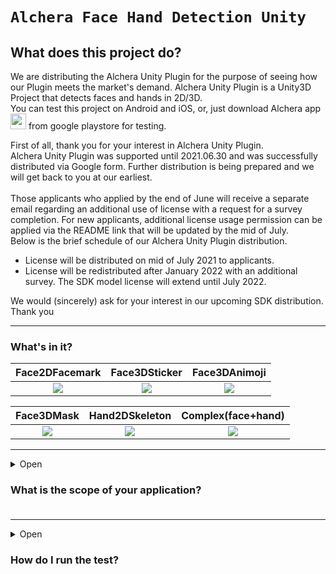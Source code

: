 # `Alchera Face Hand Detection Unity`

## What does this project do?

We are distributing the Alchera Unity Plugin for the purpose of seeing how our Plugin meets the market's demand. Alchera Unity Plugin is a Unity3D Project that detects faces and hands in 2D/3D. <br>
You can test this project on Android and iOS, or, just download Alchera app <a href="https://play.google.com/store/apps/details?id=com.alcherainc.alunityplugin" target="_blank"><img width="25" src="https://i.imgur.com/e8wjusG.png"/></a>  from google playstore for testing. 

First of all, thank you for your interest in Alchera Unity Plugin. <br>
Alchera Unity Plugin was supported until 2021.06.30 and was successfully distributed via Google form. Further distribution is being prepared and we will get back to you at our earliest. <br>
<br>
Those applicants who applied by the end of June will receive a separate email regarding an additional use of license with a request for a survey completion. For new applicants, additional license usage permission can be applied via the README link that will be updated by the mid of July. <br>
Below is the brief schedule of our Alchera Unity Plugin distribution. 
- License will be distributed on mid of July 2021 to applicants. 
- License will be redistributed after January 2022 with an additional survey. The SDK model license will extend until July 2022. 


We would (sincerely) ask for your interest in our upcoming SDK distribution. <br>
Thank you <br>

---
### What's in it?
|                         Face2DFacemark                          |                          Face3DSticker                          |                          Face3DAnimoji                          |
| :-------------------------------------------------------------: | :-------------------------------------------------------------: | :-------------------------------------------------------------: |
| ![](https://media.giphy.com/media/Uov097lvdnXrq7cS5L/giphy.gif) | ![](https://media.giphy.com/media/S6Z48wBxLRajZTzrfQ/giphy.gif) | ![](https://media.giphy.com/media/eIaOn6eLvzBBIT4Uzf/giphy.gif) |

|                           Face3DMask                            |                         Hand2DSkeleton                          |                       Complex(face+hand)                        |
| :-------------------------------------------------------------: | :-------------------------------------------------------------: | :-------------------------------------------------------------: |
| ![](https://media.giphy.com/media/WOHY3NvxNv6MFxAjxx/giphy.gif) | ![](https://media.giphy.com/media/dsdRPOxwqMDDqX24sU/giphy.gif) | ![](https://media.giphy.com/media/QBwRPVOlP2EIUsBSIR/giphy.gif) |

---
<details>
  <summary>Open<h3>What is the scope of your application?<h3></summary>
  
> Device Orientation
> - [x] Portrait
> - [ ] Portrait Upside Down
> - [x] Landscape Right
> - [x] Landscape Left

> Camera
> - [x] Front Camera
> - [x] Rear Camera

> Platform
> - [x] Androidㅤ`ARMv7`, `ARM64`
> - [x] iOSㅤㅤㅤ`arm64`, `armv7`, `armv7s`

> Max detection count
> - [x] Unlimited. `The more, the slower.`
</details>


---
<details>
  <summary>Open<h3>How do I run the test?<h3></summary>
    
    Click image below to see Youtube tutorial.
[![Video Label](https://i.imgur.com/9dLzsm3.png)](https://www.youtube.com/watch?v=tSU9wG1huhU)<br>

> 1. **Clone** or **Download** this repository.

> 2. open it with **Unity3D**<br>
> we've tested with Unity3D version **`2019.2.13f`** `Universal RP`.<br>
> `Universal RP` is optional, but without setup, graphics can be broken as follows:<br>
> <img width="600" src="https://i.imgur.com/vNeZtmm.png"/><br>
> If you don't mind, it will work in the 2018 as well.
 
> 3. Add model files you received in Resources folder<br>
> Android<br>
> <img width="500" src="https://user-images.githubusercontent.com/49930641/108683708-51bd2980-7535-11eb-99ae-6442341cff9a.PNG"/><br>
> iOS<br>
> <img width="500" src="https://user-images.githubusercontent.com/49930641/108683163-9399a000-7534-11eb-84de-c8177404ae87.PNG"/><br>


> 4. If you want to play with **`iOS`**. unzip [opencv2.framework](https://github.com/AlcheraInc/Alchera-Face-Hand-Detection-Unity/releases/download/opencv2.frameworks/opencv2.framework.zip) to Assets/Alchera/Plugins/iOS<br>
> (It is too large for github push)<br>
> <img width="500" src="https://i.imgur.com/OLnMasu.png"/><br>
> Make sure the platform is checked with iOS.<br>

> 5. Set Unity3D settings.<br>
> `Window - Package Manager`<br>
> <img width="500" src="https://i.imgur.com/HbmbiEA.png"/><br>
> We use Universal RP 6.9.2<br><br>
> `File - Build Settings`<br>
> <img width="500" src="https://i.imgur.com/5VGvf8E.png"/><br>
> Place the `Splash`scene first and the `DemoUI`scene second.<br><br>
> `Edit - Project Settings - Graphics`<br>
> <img width="500" src="https://i.imgur.com/qalWxXS.png"/><br>
> Set `Scriptable Render PipelineAsset` to **`LightweightAsset`**. for `Universal RP`<br><br>
> `Edit - Project Settings - Player - Other Settings - iOS`<br>
> <img width="500" src="https://i.imgur.com/K83k8Sz.png"/><br>
> `Edit - Project Settings - Player - Other Settings - Android`<br>
> <img width="500" src="https://i.imgur.com/62GRibJ.png"/><br>

> 6. Build And Run.<br>
> build with `iOS` or `Android`. And see the **`magic :)`**
</details>
